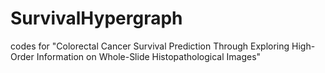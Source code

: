 # SurvivalHypergraph

codes for "Colorectal Cancer Survival Prediction Through Exploring High-Order Information on Whole-Slide Histopathological Images"


